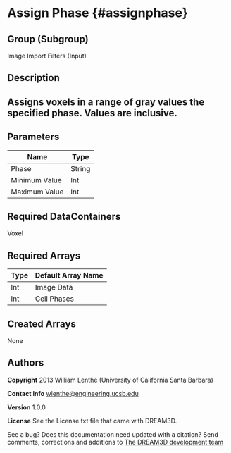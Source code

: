 Assign Phase {#assignphase}
======

## Group (Subgroup) ##
Image Import Filters (Input)


## Description ##
Assigns voxels in a range of gray values the specified phase. Values are inclusive.
----------


## Parameters ##


| Name             |  Type  |
|------------------|--------|
| Phase            | String |
| Minimum Value    | Int    |
| Maximum Value    | Int    |


## Required DataContainers ##

Voxel

## Required Arrays ##



| Type | Default Array Name |
|------|--------------------|
| Int  | Image Data         |
| Int  | Cell Phases        |


## Created Arrays ##

None



## Authors ##

**Copyright** 2013 William Lenthe (University of California Santa Barbara)

**Contact Info** wlenthe@engineering.ucsb.edu

**Version** 1.0.0

**License**  See the License.txt file that came with DREAM3D.



See a bug? Does this documentation need updated with a citation? Send comments, corrections and additions to [The DREAM3D development team](mailto:dream3d@bluequartz.net?subject=Documentation%20Correction)

